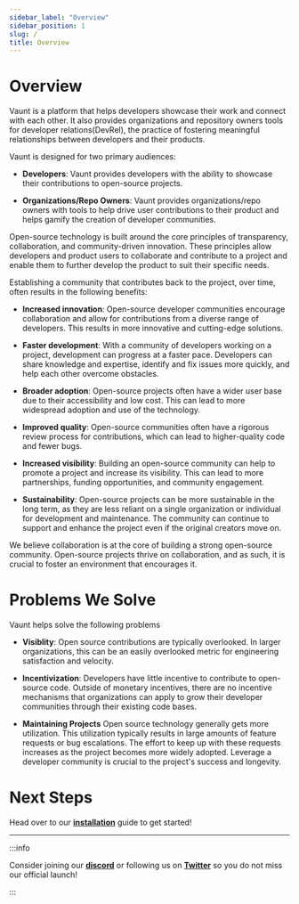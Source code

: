 ```yaml
---
sidebar_label: "Overview"
sidebar_position: 1
slug: /
title: Overview
---
```


# Overview

Vaunt is a platform that helps developers showcase their work and connect with each other. It also provides organizations and repository owners tools for developer relations(DevRel), the practice of fostering meaningful relationships between developers and their products.

Vaunt is designed for two primary audiences:

- **Developers**: Vaunt provides developers with the ability to showcase their contributions to open-source projects.

- **Organizations/Repo Owners**: Vaunt provides organizations/repo owners with tools to help drive user contributions to their product and helps gamify the creation of developer communities.

Open-source technology is built around the core principles of transparency, collaboration, and community-driven innovation. These principles allow developers and product users to collaborate and contribute to a project and enable them to further develop the product to suit their specific needs.

Establishing a community that contributes back to the project, over time, often results in the following benefits:

- **Increased innovation**: Open-source developer communities encourage collaboration and allow for contributions from a diverse range of developers. This results in more innovative and cutting-edge solutions.

- **Faster development**: With a community of developers working on a project, development can progress at a faster pace. Developers can share knowledge and expertise, identify and fix issues more quickly, and help each other overcome obstacles.

- **Broader adoption**: Open-source projects often have a wider user base due to their accessibility and low cost. This can lead to more widespread adoption and use of the technology.

- **Improved quality**: Open-source communities often have a rigorous review process for contributions, which can lead to higher-quality code and fewer bugs.

- **Increased visibility**: Building an open-source community can help to promote a project and increase its visibility. This can lead to more partnerships, funding opportunities, and community engagement.

- **Sustainability**: Open-source projects can be more sustainable in the long term, as they are less reliant on a single organization or individual for development and maintenance. The community can continue to support and enhance the project even if the original creators move on.

We believe collaboration is at the core of building a strong open-source community. Open-source projects thrive on collaboration, and as such, it is crucial to foster an environment that encourages it.

# Problems We Solve

Vaunt helps solve the following problems

- **Visiblity**: Open source contributions are typically overlooked. In larger organizations, this can be an easily overlooked metric for engineering satisfaction and velocity.

- **Incentivization**: Developers have little incentive to contribute to open-source code. Outside of monetary incentives, there are no incentive mechanisms that organizations can apply to grow their developer communities through their existing code bases.

- **Maintaining Projects** Open source technology generally gets more utilization. This utilization typically results in large amounts of feature requests or bug escalations. The effort to keep up with these requests increases as the project becomes more widely adopted. Leverage a developer community is crucial to the project's success and longevity.

# Next Steps

Head over to our **[installation](installation.md)** guide to get started!

---

:::info

Consider joining our **[discord](https://discord.gg/mn29Xkvry2)** or following us on **[Twitter](https://twitter.com/VauntDev)**
so you do not miss our official launch!

:::

